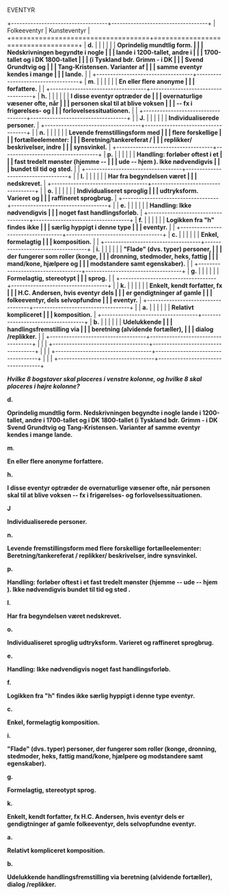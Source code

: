 EVENTYR

+-----------------------------------+-----------------------------------+
| Folkeeventyr                      | Kunsteventyr                      |
+===================================+===================================+
| **d.**                            |                                   |
|                                   |                                   |
| **Oprindelig mundtlig form.       |                                   |
| Nedskrivningen begyndte i nogle   |                                   |
| lande i 1200-tallet, andre i      |                                   |
| 1700-tallet og i DK 1800-tallet   |                                   |
| (i Tyskland bdr. Grimm - i DK     |                                   |
| Svend Grundtvig og                |                                   |
| Tang-Kristensen. Varianter af     |                                   |
| samme eventyr kendes i mange      |                                   |
| lande.**                          |                                   |
+-----------------------------------+-----------------------------------+
| **m**.                            |                                   |
|                                   |                                   |
| **En eller flere anonyme          |                                   |
| forfattere.**                     |                                   |
+-----------------------------------+-----------------------------------+
| **h.**                            |                                   |
|                                   |                                   |
| **I disse eventyr optræder de     |                                   |
| overnaturlige væsener ofte, når   |                                   |
| personen skal til at blive voksen |                                   |
| -- fx i frigørelses- og           |                                   |
| forlovelsessituationen.**         |                                   |
+-----------------------------------+-----------------------------------+
|                                   | **J.**                            |
|                                   |                                   |
|                                   | **Individualiserede personer.**   |
+-----------------------------------+-----------------------------------+
|                                   | **n.**                            |
|                                   |                                   |
|                                   | **Levende fremstillingsform med   |
|                                   | flere forskellige                 |
|                                   | fortælleelementer:                |
|                                   | Beretning/tankereferat /          |
|                                   | replikker/ beskrivelser, indre    |
|                                   | synsvinkel.**                     |
+-----------------------------------+-----------------------------------+
| **p.**                            |                                   |
|                                   |                                   |
| **Handling: forløber oftest i et  |                                   |
| fast tredelt mønster (hjemme --   |                                   |
| ude -- hjem ). Ikke nødvendigvis  |                                   |
| bundet til tid og sted.**         |                                   |
+-----------------------------------+-----------------------------------+
|                                   | **l.**                            |
|                                   |                                   |
|                                   | **Har fra begyndelsen været       |
|                                   | nedskrevet.**                     |
+-----------------------------------+-----------------------------------+
|                                   | **o.**                            |
|                                   |                                   |
|                                   | **Individualiseret sproglig       |
|                                   | udtryksform. Varieret og          |
|                                   | raffineret sprogbrug.**           |
+-----------------------------------+-----------------------------------+
|                                   | **e.**                            |
|                                   |                                   |
|                                   | **Handling: Ikke nødvendigvis     |
|                                   | noget fast handlingsforløb.**     |
+-----------------------------------+-----------------------------------+
| **f.**                            |                                   |
|                                   |                                   |
| **Logikken fra "h" findes ikke    |                                   |
| særlig hyppigt i denne type       |                                   |
| eventyr.**                        |                                   |
+-----------------------------------+-----------------------------------+
| **c.**                            |                                   |
|                                   |                                   |
| **Enkel, formelagtig              |                                   |
| komposition.**                    |                                   |
+-----------------------------------+-----------------------------------+
| **i.**                            |                                   |
|                                   |                                   |
| **"Flade" (dvs. typer) personer,  |                                   |
| der fungerer som roller (konge,   |                                   |
| dronning, stedmoder, heks, fattig |                                   |
| mand/kone, hjælpere og            |                                   |
| modstandere samt egenskaber).**   |                                   |
+-----------------------------------+-----------------------------------+
| **g.**                            |                                   |
|                                   |                                   |
| **Formelagtig, stereotypt         |                                   |
| sprog.**                          |                                   |
+-----------------------------------+-----------------------------------+
|                                   | **k.**                            |
|                                   |                                   |
|                                   | **Enkelt, kendt forfatter, fx     |
|                                   | H.C. Andersen, hvis eventyr dels  |
|                                   | er gendigtninger af gamle         |
|                                   | folkeeventyr, dels selvopfundne   |
|                                   | eventyr.**                        |
+-----------------------------------+-----------------------------------+
|                                   | **a.**                            |
|                                   |                                   |
|                                   | **Relativt kompliceret            |
|                                   | komposition.**                    |
+-----------------------------------+-----------------------------------+
| **b.**                            |                                   |
|                                   |                                   |
| **Udelukkende                     |                                   |
| handlingsfremstilling via         |                                   |
| beretning (alvidende fortæller),  |                                   |
| dialog /replikker.**              |                                   |
+-----------------------------------+-----------------------------------+
|                                   |                                   |
+-----------------------------------+-----------------------------------+
|                                   |                                   |
+-----------------------------------+-----------------------------------+
|                                   |                                   |
+-----------------------------------+-----------------------------------+

***Hvilke 8 bogstaver skal placeres i venstre kolonne, og hvilke 8 skal
placeres i højre kolonne?***

**d.**

**Oprindelig mundtlig form. Nedskrivningen begyndte i nogle lande i
1200-tallet, andre i 1700-tallet og i DK 1800-tallet (i Tyskland bdr.
Grimm - i DK Svend Grundtvig og Tang-Kristensen. Varianter af samme
eventyr kendes i mange lande.**

**m**.

**En eller flere anonyme forfattere.**

**h.**

**I disse eventyr optræder de overnaturlige væsener ofte, når personen
skal til at blive voksen -- fx i frigørelses- og
forlovelsessituationen.**

**J**

**Individualiserede personer.**

**n.**

**Levende fremstillingsform med flere forskellige fortælleelementer:
Beretning/tankereferat / replikker/ beskrivelser, indre synsvinkel.**

**p.**

**Handling: forløber oftest i et fast tredelt mønster (hjemme -- ude --
hjem ). Ikke nødvendigvis bundet til tid og sted .**

**l.**

**Har fra begyndelsen været nedskrevet.**

**o.**

**Individualiseret sproglig udtryksform. Varieret og raffineret
sprogbrug.**

**e.**

**Handling: Ikke nødvendigvis noget fast handlingsforløb.**

**f.**

**Logikken fra "h" findes ikke særlig hyppigt i denne type eventyr.**

**c.**

**Enkel, formelagtig komposition.**

**i.**

**"Flade" (dvs. typer) personer, der fungerer som roller (konge,
dronning, stedmoder, heks, fattig mand/kone, hjælpere og modstandere
samt egenskaber).**

**g.**

**Formelagtig, stereotypt sprog.**

**k.**

**Enkelt, kendt forfatter, fx H.C. Andersen, hvis eventyr dels er
gendigtninger af gamle folkeeventyr, dels selvopfundne eventyr.**

**a.**

**Relativt kompliceret komposition.**

**b.**

**Udelukkende handlingsfremstilling via beretning (alvidende fortæller),
dialog /replikker.**
